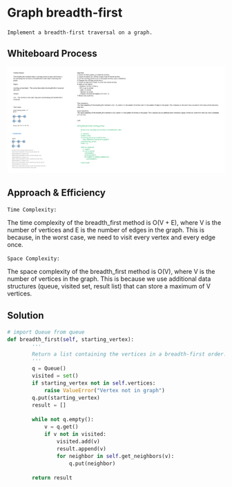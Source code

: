 # Graph breadth-first
<!-- Description of the challenge -->
`Implement a breadth-first traversal on a graph.`

## Whiteboard Process
<!-- Embedded whiteboard image -->
![whiteboard](./cc36.png)

## Approach & Efficiency
 
`Time Complexity:`

The time complexity of the breadth_first method is O(V + E), where V is the number of vertices and E is the number of edges in the graph. This is because, in the worst case, we need to visit every vertex and every edge once.

`Space Complexity:`

The space complexity of the breadth_first method is O(V), where V is the number of vertices in the graph. This is because we use additional data structures (queue, visited set, result list) that can store a maximum of V vertices.

## Solution
<!-- Show how to run your code, and examples of it in action -->
```python
# import Queue from queue
def breadth_first(self, starting_vertex):
        '''
        Return a list containing the vertices in a breadth-first order.
        '''
        q = Queue()
        visited = set()
        if starting_vertex not in self.vertices:
            raise ValueError("Vertex not in graph")
        q.put(starting_vertex)
        result = []

        while not q.empty():
            v = q.get()
            if v not in visited:
                visited.add(v)
                result.append(v)
                for neighbor in self.get_neighbors(v):
                    q.put(neighbor)

        return result

```
